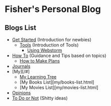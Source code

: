 # Fisher's Personal Blog

<!-- > Created by Fisher at 02:53 on 2017-01-11. -->


## Blogs List

- [Get Started](/#) (Introduction for newbies)
	- [Tools](/#) (Introduction of Tools)
		- [Using Webstorm](/get-started/tools/webstorm.html)
- [How To](/#) (Guidance and Tips based on topics)
	- [How to Make Plans](how-to/make-plans.html)
- [Journals](/#)
- [My][/#]
	- [My Learning Tree](journals/learning-tree.html)
	- [My Books List][my/books-list.html]
	- [My Movies List][my/movies-list.html]
- [Opinions](/#)
- [To Do or Not](/#) (Shitty ideas)
